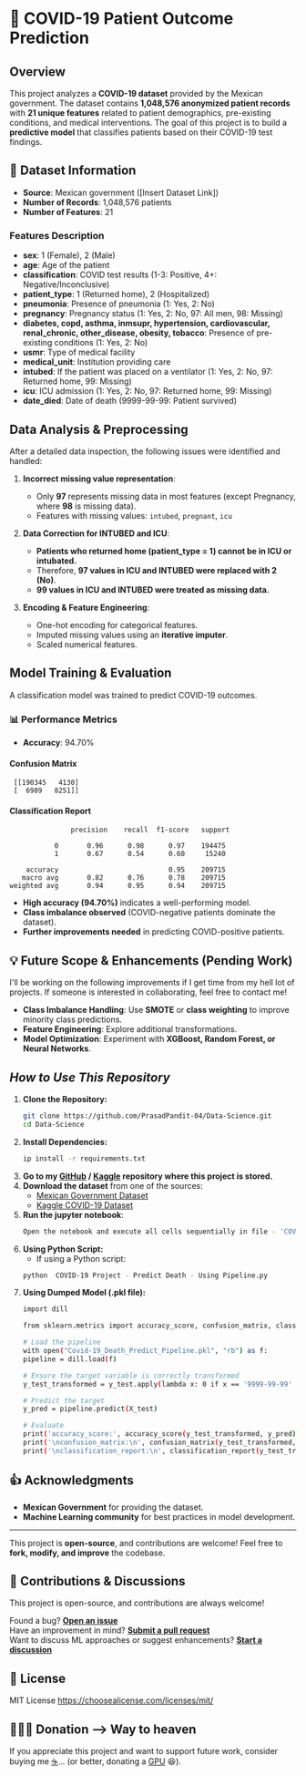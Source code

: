 # 📌 COVID-19 Patient Outcome Prediction

## Overview

This project analyzes a **COVID-19 dataset** provided by the Mexican government. The dataset contains **1,048,576 anonymized patient records** with **21 unique features** related to patient demographics, pre-existing conditions, and medical interventions. The goal of this project is to build a **predictive model** that classifies patients based on their COVID-19 test findings.

## 📂 Dataset Information

- **Source**: Mexican government ([Insert Dataset Link])
- **Number of Records**: 1,048,576 patients
- **Number of Features**: 21

### Features Description

- **sex**: 1 (Female), 2 (Male)
- **age**: Age of the patient
- **classification**: COVID test results (1-3: Positive, 4+: Negative/Inconclusive)
- **patient\_type**: 1 (Returned home), 2 (Hospitalized)
- **pneumonia**: Presence of pneumonia (1: Yes, 2: No)
- **pregnancy**: Pregnancy status (1: Yes, 2: No, 97: All men, 98: Missing)
- **diabetes, copd, asthma, inmsupr, hypertension, cardiovascular, renal\_chronic, other\_disease, obesity, tobacco**: Presence of pre-existing conditions (1: Yes, 2: No)
- **usmr**: Type of medical facility
- **medical\_unit**: Institution providing care
- **intubed**: If the patient was placed on a ventilator (1: Yes, 2: No, 97: Returned home, 99: Missing)
- **icu**: ICU admission (1: Yes, 2: No, 97: Returned home, 99: Missing)
- **date\_died**: Date of death (9999-99-99: Patient survived)

## Data Analysis & Preprocessing

After a detailed data inspection, the following issues were identified and handled:

1. **Incorrect missing value representation**:

   - Only **97** represents missing data in most features (except Pregnancy, where **98** is missing data).
   - Features with missing values: `intubed`, `pregnant`, `icu`

2. **Data Correction for INTUBED and ICU**:

   - **Patients who returned home (patient\_type = 1) cannot be in ICU or intubated.**
   - Therefore, **97 values in ICU and INTUBED were replaced with 2 (No)**.
   - **99 values in ICU and INTUBED were treated as missing data.**

3. **Encoding & Feature Engineering**:

   - One-hot encoding for categorical features.
   - Imputed missing values using an **iterative imputer**.
   - Scaled numerical features.

## Model Training & Evaluation

A classification model was trained to predict COVID-19 outcomes.

### 📊 Performance Metrics

- **Accuracy**: 94.70%

#### Confusion Matrix

```
 [[190345   4130]
 [  6989   8251]]
```

#### Classification Report

```
               precision    recall  f1-score   support

           0       0.96      0.98      0.97    194475
           1       0.67      0.54      0.60     15240

    accuracy                           0.95    209715
   macro avg       0.82      0.76      0.78    209715
weighted avg       0.94      0.95      0.94    209715
```

- **High accuracy (94.70%)** indicates a well-performing model.
- **Class imbalance observed** (COVID-negative patients dominate the dataset).
- **Further improvements needed** in predicting COVID-positive patients.

## 💡 Future Scope & Enhancements (Pending Work)

I'll be working on the following improvements if I get time from my hell lot of projects. If someone is interested in collaborating, feel free to contact me!

- **Class Imbalance Handling**: Use **SMOTE** or **class weighting** to improve minority class predictions.
- **Feature Engineering**: Explore additional transformations.
- **Model Optimization**: Experiment with **XGBoost, Random Forest, or Neural Networks**.

## *How to Use This Repository*

1. **Clone the Repository:**
   ```bash
   git clone https://github.com/PrasadPandit-04/Data-Science.git
   cd Data-Science
2. **Install Dependencies:**
   ```bash
   ip install -r requirements.txt
3. **Go to my [GitHub](https://github.com/PrasadPandit-04/Data-Science) / [Kaggle]() repository where this project is stored.**
4. **Download the dataset** from one of the sources:
    - [Mexican Government Dataset](https://datos.gob.mx/busca/dataset/informacion-referente-a-casos-covid-19-en-mexico)
    - [Kaggle COVID-19 Dataset](https://www.kaggle.com/datasets/meirnizri/covid19-dataset)
5. **Run the jupyter notebook**:
    ```bash
    Open the notebook and execute all cells sequentially in file - 'COVID-19 Project - Predict Death - Using Pipeline.ipynb'.
    ```
6. **Using Python Script:**
    - If using a Python script:
    ```bash
    python  COVID-19 Project - Predict Death - Using Pipeline.py
    ```
7. **Using Dumped Model (.pkl file):**
   ```bash
   import dill
   
   from sklearn.metrics import accuracy_score, confusion_matrix, classification_report  

   # Load the pipeline  
   with open("Covid-19_Death_Predict_Pipeline.pkl", "rb") as f:  
   pipeline = dill.load(f)  

   # Ensure the target variable is correctly transformed  
   y_test_transformed = y_test.apply(lambda x: 0 if x == '9999-99-99' else 1)  

   # Predict the target  
   y_pred = pipeline.predict(X_test)  

   # Evaluate  
   print('accuracy_score:', accuracy_score(y_test_transformed, y_pred))  
   print('\nconfusion_matrix:\n', confusion_matrix(y_test_transformed, y_pred))  
   print('\nclassification_report:\n', classification_report(y_test_transformed, y_pred))


## 👍 Acknowledgments

- **Mexican Government** for providing the dataset.
- **Machine Learning community** for best practices in model development.

---

This project is **open-source**, and contributions are welcome! Feel free to **fork, modify, and improve** the codebase.

## 🤝 Contributions & Discussions

This project is open-source, and contributions are always welcome!

Found a bug? **[Open an issue](https://github.com/PrasadPandit-04/Data-Science/issues/new)**  
Have an improvement in mind? **[Submit a pull request](https://github.com/PrasadPandit-04/Data-Science/pulls)**  
Want to discuss ML approaches or suggest enhancements? **[Start a discussion](https://github.com/PrasadPandit-04/Data-Science/discussions)**

## 📜 License
MIT License https://choosealicense.com/licenses/mit/

## 🧚🏼‍♂️ Donation --> Way to heaven
If you appreciate this project and want to support future work, consider buying me [☕](https://buymeacoffee.com/prasadpandp)... (or better, donating a [GPU](https://www.amazon.in/gp/cart/view.html?ref_=nav_cart) 😆).

